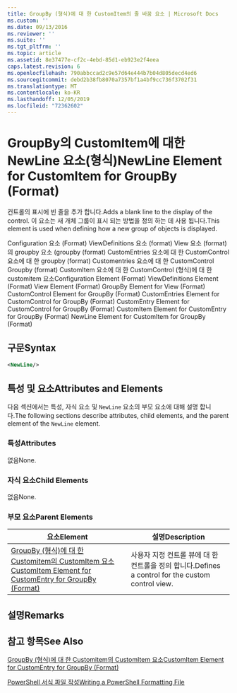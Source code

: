 ```yaml
---
title: GroupBy (형식)에 대 한 CustomItem의 줄 바꿈 요소 | Microsoft Docs
ms.custom: ''
ms.date: 09/13/2016
ms.reviewer: ''
ms.suite: ''
ms.tgt_pltfrm: ''
ms.topic: article
ms.assetid: 8e37477e-cf2c-4ebd-85d1-eb923e2f4eea
caps.latest.revision: 6
ms.openlocfilehash: 790abbccad2c9e57d64e444b7b04d805decd4ed6
ms.sourcegitcommit: debd2b38fb8070a7357bf1a4bf9cc736f3702f31
ms.translationtype: MT
ms.contentlocale: ko-KR
ms.lasthandoff: 12/05/2019
ms.locfileid: "72362602"
---
```

# <a name="newline-element-for-customitem-for-groupby-format"></a><span data-ttu-id="26bf1-102">GroupBy의 CustomItem에 대한 NewLine 요소(형식)</span><span class="sxs-lookup"><span data-stu-id="26bf1-102">NewLine Element for CustomItem for GroupBy (Format)</span></span>

<span data-ttu-id="26bf1-103">컨트롤의 표시에 빈 줄을 추가 합니다.</span><span class="sxs-lookup"><span data-stu-id="26bf1-103">Adds a blank line to the display of the control.</span></span> <span data-ttu-id="26bf1-104">이 요소는 새 개체 그룹이 표시 되는 방법을 정의 하는 데 사용 됩니다.</span><span class="sxs-lookup"><span data-stu-id="26bf1-104">This element is used when defining how a new group of objects is displayed.</span></span>

<span data-ttu-id="26bf1-105">Configuration 요소 (Format) ViewDefinitions 요소 (format) View 요소 (format)의 groupby 요소 (groupby (format) CustomEntries 요소에 대 한 CustomControl 요소에 대 한 groupby (format) Customentries 요소에 대 한 CustomControl Groupby (format) CustomItem 요소에 대 한 CustomControl (형식)에 대 한 customitem 요소</span><span class="sxs-lookup"><span data-stu-id="26bf1-105">Configuration Element (Format) ViewDefinitions Element (Format) View Element (Format) GroupBy Element for View (Format) CustomControl Element for GroupBy (Format) CustomEntries Element for CustomControl for GroupBy (Format) CustomEntry Element for CustomControl for GroupBy (Format) CustomItem Element for CustomEntry for GroupBy (Format) NewLine Element for CustomItem for GroupBy (Format)</span></span>

## <a name="syntax"></a><span data-ttu-id="26bf1-106">구문</span><span class="sxs-lookup"><span data-stu-id="26bf1-106">Syntax</span></span>

```xml
<NewLine/>
```

## <a name="attributes-and-elements"></a><span data-ttu-id="26bf1-107">특성 및 요소</span><span class="sxs-lookup"><span data-stu-id="26bf1-107">Attributes and Elements</span></span>

<span data-ttu-id="26bf1-108">다음 섹션에서는 특성, 자식 요소 및 `NewLine` 요소의 부모 요소에 대해 설명 합니다.</span><span class="sxs-lookup"><span data-stu-id="26bf1-108">The following sections describe attributes, child elements, and the parent element of the `NewLine` element.</span></span>

### <a name="attributes"></a><span data-ttu-id="26bf1-109">특성</span><span class="sxs-lookup"><span data-stu-id="26bf1-109">Attributes</span></span>

<span data-ttu-id="26bf1-110">없음</span><span class="sxs-lookup"><span data-stu-id="26bf1-110">None.</span></span>

### <a name="child-elements"></a><span data-ttu-id="26bf1-111">자식 요소</span><span class="sxs-lookup"><span data-stu-id="26bf1-111">Child Elements</span></span>

<span data-ttu-id="26bf1-112">없음</span><span class="sxs-lookup"><span data-stu-id="26bf1-112">None.</span></span>

### <a name="parent-elements"></a><span data-ttu-id="26bf1-113">부모 요소</span><span class="sxs-lookup"><span data-stu-id="26bf1-113">Parent Elements</span></span>

|<span data-ttu-id="26bf1-114">요소</span><span class="sxs-lookup"><span data-stu-id="26bf1-114">Element</span></span>|<span data-ttu-id="26bf1-115">설명</span><span class="sxs-lookup"><span data-stu-id="26bf1-115">Description</span></span>|
|-------------|-----------------|
|[<span data-ttu-id="26bf1-116">GroupBy (형식)에 대 한 Customitem의 CustomItem 요소</span><span class="sxs-lookup"><span data-stu-id="26bf1-116">CustomItem Element for CustomEntry for GroupBy (Format)</span></span>](./customitem-element-for-customentry-for-groupby-format.md)|<span data-ttu-id="26bf1-117">사용자 지정 컨트롤 뷰에 대 한 컨트롤을 정의 합니다.</span><span class="sxs-lookup"><span data-stu-id="26bf1-117">Defines a control for the custom control view.</span></span>|

## <a name="remarks"></a><span data-ttu-id="26bf1-118">설명</span><span class="sxs-lookup"><span data-stu-id="26bf1-118">Remarks</span></span>

## <a name="see-also"></a><span data-ttu-id="26bf1-119">참고 항목</span><span class="sxs-lookup"><span data-stu-id="26bf1-119">See Also</span></span>

[<span data-ttu-id="26bf1-120">GroupBy (형식)에 대 한 Customitem의 CustomItem 요소</span><span class="sxs-lookup"><span data-stu-id="26bf1-120">CustomItem Element for CustomEntry for GroupBy (Format)</span></span>](./customitem-element-for-customentry-for-groupby-format.md)

[<span data-ttu-id="26bf1-121">PowerShell 서식 파일 작성</span><span class="sxs-lookup"><span data-stu-id="26bf1-121">Writing a PowerShell Formatting File</span></span>](./writing-a-powershell-formatting-file.md)
